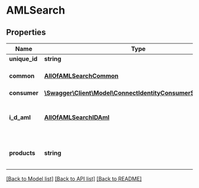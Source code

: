 # AMLSearch

## Properties
Name | Type | Description | Notes
------------ | ------------- | ------------- | -------------
**unique_id** | **string** |  | [optional] 
**common** | [**AllOfAMLSearchCommon**](AllOfAMLSearchCommon.md) | Person search criteria | [optional] 
**consumer** | [**\Swagger\Client\Model\ConnectIdentityConsumerSearchCriteria**](ConnectIdentityConsumerSearchCriteria.md) |  | [optional] 
**i_d_aml** | [**AllOfAMLSearchIDAml**](AllOfAMLSearchIDAml.md) | Reference to bank account detail search | [optional] 
**products** | **string** | Enter &#x60;AML&#x60; for this product search | [optional] 

[[Back to Model list]](../../README.md#documentation-for-models) [[Back to API list]](../../README.md#documentation-for-api-endpoints) [[Back to README]](../../README.md)

